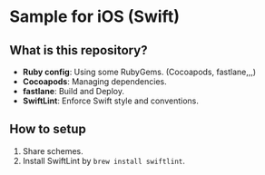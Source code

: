 # Sample for iOS (Swift)

## What is this repository?

- **Ruby config**: Using some RubyGems. (Cocoapods, fastlane,,,)
- **Cocoapods**: Managing dependencies.
- **fastlane**: Build and Deploy.
- **SwiftLint**: Enforce Swift style and conventions.

## How to setup

1. Share schemes.
2. Install SwiftLint by `brew install swiftlint`.
